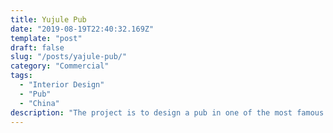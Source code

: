 ```yaml
---
title: Yujule Pub
date: "2019-08-19T22:40:32.169Z"
template: "post"
draft: false
slug: "/posts/yajule-pub/"
category: "Commercial"
tags:
  - "Interior Design"
  - "Pub"
  - "China"
description: "The project is to design a pub in one of the most famous residential area Yajule ..."
---
```


